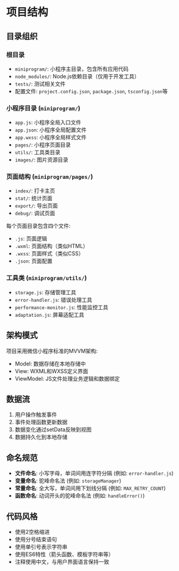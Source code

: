 # 项目结构

## 目录组织

### 根目录
- `miniprogram/`: 小程序主目录，包含所有应用代码
- `node_modules/`: Node.js依赖目录（仅用于开发工具）
- `tests/`: 测试相关文件
- 配置文件: `project.config.json`, `package.json`, `tsconfig.json`等

### 小程序目录 (`miniprogram/`)
- `app.js`: 小程序全局入口文件
- `app.json`: 小程序全局配置文件
- `app.wxss`: 小程序全局样式文件
- `pages/`: 小程序页面目录
- `utils/`: 工具类目录
- `images/`: 图片资源目录

### 页面结构 (`miniprogram/pages/`)
- `index/`: 打卡主页
- `stat/`: 统计页面
- `export/`: 导出页面
- `debug/`: 调试页面

每个页面目录包含四个文件:
- `.js`: 页面逻辑
- `.wxml`: 页面结构（类似HTML）
- `.wxss`: 页面样式（类似CSS）
- `.json`: 页面配置

### 工具类 (`miniprogram/utils/`)
- `storage.js`: 存储管理工具
- `error-handler.js`: 错误处理工具
- `performance-monitor.js`: 性能监控工具
- `adaptation.js`: 屏幕适配工具

## 架构模式
项目采用微信小程序标准的MVVM架构:
- Model: 数据存储在本地存储中
- View: WXML和WXSS定义界面
- ViewModel: JS文件处理业务逻辑和数据绑定

## 数据流
1. 用户操作触发事件
2. 事件处理函数更新数据
3. 数据变化通过setData反映到视图
4. 数据持久化到本地存储

## 命名规范
- **文件命名**: 小写字母，单词间用连字符分隔 (例如: `error-handler.js`)
- **变量命名**: 驼峰命名法 (例如: `storageManager`)
- **常量命名**: 全大写，单词间用下划线分隔 (例如: `MAX_RETRY_COUNT`)
- **函数命名**: 动词开头的驼峰命名法 (例如: `handleError()`)

## 代码风格
- 使用2空格缩进
- 使用分号结束语句
- 使用单引号表示字符串
- 使用ES6特性（箭头函数、模板字符串等）
- 注释使用中文，与用户界面语言保持一致